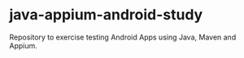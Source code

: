 # java-appium-android-study
Repository to exercise testing Android Apps using Java, Maven and Appium.
